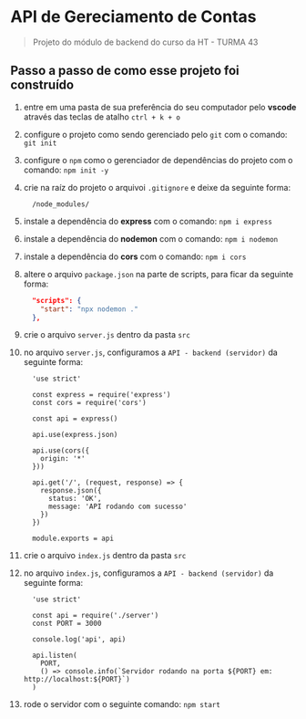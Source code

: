 # API de Gereciamento de Contas

> Projeto do módulo de backend do curso da HT - TURMA 43

## Passo a passo de como esse projeto foi construído

1. entre em uma pasta de sua preferência do seu computador pelo **vscode** através das teclas de atalho `ctrl + k + o`
1. configure o projeto como sendo gerenciado pelo `git` com o comando: `git init`
1. configure o `npm` como o gerenciador de dependências do projeto com o comando: `npm init -y`
1. crie na raíz do projeto o arquivoi `.gitignore` e deixe da seguinte forma:

    ```.gitignore
      /node_modules/
    ```

1. instale a dependência do **express** com o comando:  `npm i express`
1. instale a dependência do **nodemon** com o comando: `npm i nodemon`
1. instale a dependência do **cors** com o comando: `npm i cors`
1. altere o arquivo `package.json` na parte de scripts, para ficar da seguinte forma:

    ```JSON
      "scripts": {
        "start": "npx nodemon ."
      },
    ```

1. crie o arquivo `server.js` dentro da pasta `src`
1. no arquivo `server.js`, configuramos a `API - backend (servidor)` da seguinte forma:

    ```JS
      'use strict'

      const express = require('express')
      const cors = require('cors')

      const api = express()

      api.use(express.json)

      api.use(cors({
        origin: '*'
      }))

      api.get('/', (request, response) => {
        response.json({
          status: 'OK',
          message: 'API rodando com sucesso'
        })
      })

      module.exports = api
    ```

1. crie o arquivo `index.js` dentro da pasta `src`
1. no arquivo `index.js`, configuramos a `API - backend (servidor)` da seguinte forma:

    ```JS
      'use strict'

      const api = require('./server')
      const PORT = 3000

      console.log('api', api)

      api.listen(
        PORT,
        () => console.info(`Servidor rodando na porta ${PORT} em: http://localhost:${PORT}`)
      )
    ```

1. rode o servidor com o seguinte comando: `npm start`
